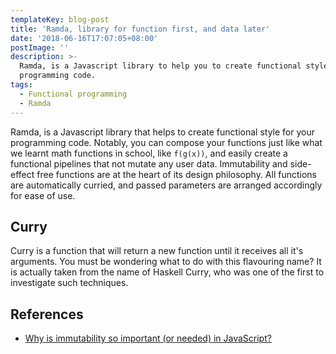 ```yaml
---
templateKey: blog-post
title: 'Ramda, library for function first, and data later'
date: '2018-06-16T17:07:05+08:00'
postImage: ''
description: >-
  Ramda, is a Javascript library to help you to create functional style for your
  programming code. 
tags:
  - Functional programming
  - Ramda
---
```

Ramda, is a Javascript library that helps to create functional style for your programming code. Notably, you can compose your functions just like what we learnt math functions in school, like `f(g(x))`, and easily create a functional pipelines that not mutate any user data. Immutability and side-effect free functions are at the heart of its design philosophy. All functions are automatically curried, and passed parameters are arranged accordingly for ease of use.

## Curry

Curry is a function that will return a new function until it receives all it's arguments. You must be wondering what to do with this flavouring name? It is actually taken from the name of Haskell Curry, who was one of the first to investigate such techniques.

## References
- [Why is immutability so important (or needed) in JavaScript?](https://goo.gl/4fJsJH)
